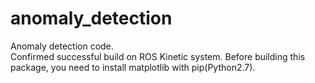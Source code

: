 # anomaly_detection
Anomaly detection code.  
Confirmed successful build on ROS Kinetic system.
Before building this package, you need to install matplotlib with pip(Python2.7).  
